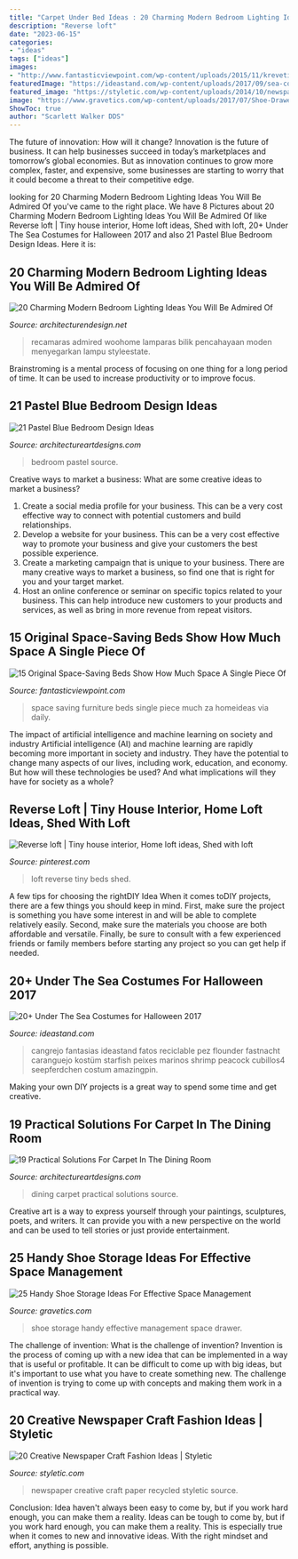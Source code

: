 ```yaml
---
title: "Carpet Under Bed Ideas : 20 Charming Modern Bedroom Lighting Ideas You Will Be Admired Of"
description: "Reverse loft"
date: "2023-06-15"
categories:
- "ideas"
tags: ["ideas"]
images:
- "http://www.fantasticviewpoint.com/wp-content/uploads/2015/11/kreveti-i-spavace-sobe-za-male-prostore_uredjenje-doma-001-512x1024.jpg"
featuredImage: "https://ideastand.com/wp-content/uploads/2017/09/sea-costume-diy/20-under-the-sea-costumes-costume-diy.jpg"
featured_image: "https://styletic.com/wp-content/uploads/2014/10/newspaper-craft-fashion-ideas/12-creative-newspaper-craft-fashion-ideas.jpg"
image: "https://www.gravetics.com/wp-content/uploads/2017/07/Shoe-Drawer.jpg"
ShowToc: true
author: "Scarlett Walker DDS"
---
```



The future of innovation: How will it change?
Innovation is the future of business. It can help businesses succeed in today’s marketplaces and tomorrow’s global economies. But as innovation continues to grow more complex, faster, and expensive, some businesses are starting to worry that it could become a threat to their competitive edge.

	

		
looking for 20 Charming Modern Bedroom Lighting Ideas You Will Be Admired Of you've came to the right place. We have 8 Pictures about 20 Charming Modern Bedroom Lighting Ideas You Will Be Admired Of like Reverse loft | Tiny house interior, Home loft ideas, Shed with loft, 20+ Under The Sea Costumes for Halloween 2017 and also 21 Pastel Blue Bedroom Design Ideas. Here it is:
		
    
## 20 Charming Modern Bedroom Lighting Ideas You Will Be Admired Of

<img loading=lazy src="https://cdn.architecturendesign.net/wp-content/uploads/2015/06/AD-Modern-Bedroom-Lighting-9.jpg" onerror="this.onerror=null;this.src='https://tse4.mm.bing.net/th?id=OIP.7YT25h3kUf0pX7_qnIHD_gHaLH&amp;pid=15.1';" alt="20 Charming Modern Bedroom Lighting Ideas You Will Be Admired Of">

_Source: architecturendesign.net_

>recamaras admired woohome lamparas bilik pencahayaan moden menyegarkan lampu styleestate. 

	

Brainstroming is a mental process of focusing on one thing for a long period of time. It can be used to increase productivity or to improve focus.

    
## 21 Pastel Blue Bedroom Design Ideas

<img loading=lazy src="https://www.architectureartdesigns.com/wp-content/uploads/2015/05/1811.jpg" onerror="this.onerror=null;this.src='https://tse4.mm.bing.net/th?id=OIP.-WW5o_e318zAjiINItQULAHaHR&amp;pid=15.1';" alt="21 Pastel Blue Bedroom Design Ideas">

_Source: architectureartdesigns.com_

>bedroom pastel source. 

	

Creative ways to market a business: What are some creative ideas to market a business?
1. Create a social media profile for your business. This can be a very cost effective way to connect with potential customers and build relationships.
2. Develop a website for your business. This can be a very cost effective way to promote your business and give your customers the best possible experience.
3. Create a marketing campaign that is unique to your business. There are many creative ways to market a business, so find one that is right for you and your target market.
4. Host an online conference or seminar on specific topics related to your business. This can help introduce new customers to your products and services, as well as bring in more revenue from repeat visitors.

    
## 15 Original Space-Saving Beds Show How Much Space A Single Piece Of

<img loading=lazy src="http://www.fantasticviewpoint.com/wp-content/uploads/2015/11/kreveti-i-spavace-sobe-za-male-prostore_uredjenje-doma-001-512x1024.jpg" onerror="this.onerror=null;this.src='https://tse3.mm.bing.net/th?id=OIP.2Ws8xxPU8WH6Fz6iLUkD2QHaO0&amp;pid=15.1';" alt="15 Original Space-Saving Beds Show How Much Space A Single Piece Of">

_Source: fantasticviewpoint.com_

>space saving furniture beds single piece much za homeideas via daily. 

	

The impact of artificial intelligence and machine learning on society and industry
Artificial intelligence (AI) and machine learning are rapidly becoming more important in society and industry. They have the potential to change many aspects of our lives, including work, education, and economy. But how will these technologies be used? And what implications will they have for society as a whole?

    
## Reverse Loft | Tiny House Interior, Home Loft Ideas, Shed With Loft

<img loading=lazy src="https://i.pinimg.com/736x/ba/63/16/ba6316c19ddb16f89ecc33bc0e077f91.jpg" onerror="this.onerror=null;this.src='https://tse4.mm.bing.net/th?id=OIP.IqhJm82pq3tRx1SRWlKFjQHaJ4&amp;pid=15.1';" alt="Reverse loft | Tiny house interior, Home loft ideas, Shed with loft">

_Source: pinterest.com_

>loft reverse tiny beds shed. 

	

A few tips for choosing the rightDIY Idea
When it comes toDIY projects, there are a few things you should keep in mind. First, make sure the project is something you have some interest in and will be able to complete relatively easily. Second, make sure the materials you choose are both affordable and versatile. Finally, be sure to consult with a few experienced friends or family members before starting any project so you can get help if needed.

    
## 20+ Under The Sea Costumes For Halloween 2017

<img loading=lazy src="https://ideastand.com/wp-content/uploads/2017/09/sea-costume-diy/20-under-the-sea-costumes-costume-diy.jpg" onerror="this.onerror=null;this.src='https://tse3.mm.bing.net/th?id=OIP.HjtZHAVHNzSW72UB1LX2iAHaNd&amp;pid=15.1';" alt="20+ Under The Sea Costumes for Halloween 2017">

_Source: ideastand.com_

>cangrejo fantasias ideastand fatos reciclable pez flounder fastnacht caranguejo kostüm starfish peixes marinos shrimp peacock cubillos4 seepferdchen costum amazingpin. 

	

Making your own DIY projects is a great way to spend some time and get creative.

    
## 19 Practical Solutions For Carpet In The Dining Room

<img loading=lazy src="https://www.architectureartdesigns.com/wp-content/uploads/2016/03/2-65.jpg" onerror="this.onerror=null;this.src='https://tse3.mm.bing.net/th?id=OIP.CgwVKqBYAiQV8djnb8tccwAAAA&amp;pid=15.1';" alt="19 Practical Solutions For Carpet In The Dining Room">

_Source: architectureartdesigns.com_

>dining carpet practical solutions source. 

	

Creative art is a way to express yourself through your paintings, sculptures, poets, and writers. It can provide you with a new perspective on the world and can be used to tell stories or just provide entertainment.

    
## 25 Handy Shoe Storage Ideas For Effective Space Management

<img loading=lazy src="https://www.gravetics.com/wp-content/uploads/2017/07/Shoe-Drawer.jpg" onerror="this.onerror=null;this.src='https://tse2.mm.bing.net/th?id=OIP.cjrGKXQZ2lICu3QZntTEaQHaLH&amp;pid=15.1';" alt="25 Handy Shoe Storage Ideas For Effective Space Management">

_Source: gravetics.com_

>shoe storage handy effective management space drawer. 

	

The challenge of invention: What is the challenge of invention?
Invention is the process of coming up with a new idea that can be implemented in a way that is useful or profitable. It can be difficult to come up with big ideas, but it's important to use what you have to create something new. The challenge of invention is trying to come up with concepts and making them work in a practical way.

    
## 20 Creative Newspaper Craft Fashion Ideas | Styletic

<img loading=lazy src="https://styletic.com/wp-content/uploads/2014/10/newspaper-craft-fashion-ideas/12-creative-newspaper-craft-fashion-ideas.jpg" onerror="this.onerror=null;this.src='https://tse2.mm.bing.net/th?id=OIP.SqSnhOyobuXP2kM-k5tMHQHaLH&amp;pid=15.1';" alt="20 Creative Newspaper Craft Fashion Ideas | Styletic">

_Source: styletic.com_

>newspaper creative craft paper recycled styletic source. 

	

Conclusion: Idea haven't always been easy to come by, but if you work hard enough, you can make them a reality.
Ideas can be tough to come by, but if you work hard enough, you can make them a reality. This is especially true when it comes to new and innovative ideas. With the right mindset and effort, anything is possible.

